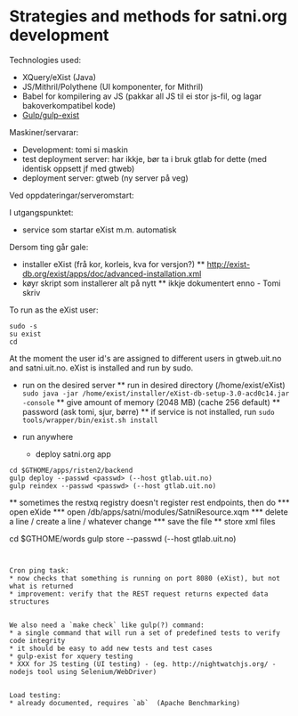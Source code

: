 # Strategies and methods for satni.org development


Technologies used:
* XQuery/eXist (Java)
* JS/Mithril/Polythene (UI komponenter, for Mithril)
* Babel for kompilering av JS (pakkar all JS til ei stor js-fil, og lagar bakoverkompatibel kode)
* [Gulp/gulp-exist](https://github.com/olvidalo/gulp-exist)


Maskiner/servarar:
* Development: tomi si maskin
* test deployment server: har ikkje, bør ta i bruk gtlab for dette (med identisk oppsett jf med gtweb)
* deployment server: gtweb (ny server på veg)


Ved oppdateringar/serveromstart:


I utgangspunktet:
* service som startar eXist m.m. automatisk


Dersom ting går gale:
* installer eXist (frå kor, korleis, kva for versjon?)
** http://exist-db.org/exist/apps/doc/advanced-installation.xml
* køyr skript som installerer alt på nytt
** ikkje dokumentert enno - Tomi skriv


To run as the eXist user:
```
sudo -s
su exist
cd
```


At the moment the user id's are assigned to different users in gtweb.uit.no and satni.uit.no. eXist is installed and run by sudo.


* run on the desired server
** run in desired directory (/home/exist/eXist)
 `sudo java -jar /home/exist/installer/eXist-db-setup-3.0-acd0c14.jar -console`
** give amount of memory (2048 MB) (cache 256 default)
** password (ask tomi, sjur, børre)
** if service is not installed, run
 `sudo tools/wrapper/bin/exist.sh install`


* run anywhere
	* deploy satni.org app

```
cd $GTHOME/apps/risten2/backend
gulp deploy --passwd <passwd> (--host gtlab.uit.no)
gulp reindex --passwd <passwd> (--host gtlab.uit.no)
```
** sometimes the restxq registry doesn't register rest endpoints, then do
*** open eXide
*** open /db/apps/satni/modules/SatniResource.xqm
*** delete a line / create a line / whatever change
*** save the file
** store xml files

cd $GTHOME/words
gulp store --passwd <passwd> (--host gtlab.uit.no)
```


Cron ping task:
* now checks that something is running on port 8080 (eXist), but not what is returned
* improvement: verify that the REST request returns expected data structures


We also need a `make check` like gulp(?) command:
* a single command that will run a set of predefined tests to verify code integrity
* it should be easy to add new tests and test cases
* gulp-exist for xquery testing
* XXX for JS testing (UI testing) - (eg. http://nightwatchjs.org/ - nodejs tool using Selenium/WebDriver)


Load testing:
* already documented, requires `ab`  (Apache Benchmarking)
